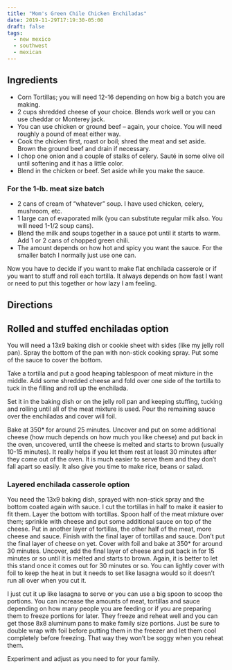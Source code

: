 ```yaml
---
title: "Mom's Green Chile Chicken Enchiladas"
date: 2019-11-29T17:19:30-05:00
draft: false
tags:
  - new mexico
  - southwest
  - mexican
---
```


## Ingredients

- Corn Tortillas; you will need 12-16 depending on how big a batch you are making.
- 2 cups shredded cheese of your choice. Blends work well or you can use cheddar or Monterey jack.
- You can use chicken or ground beef – again, your choice. You will need roughly a pound of meat either way.
- Cook the chicken first, roast or boil; shred the meat and set aside. Brown the ground beef and drain if necessary.
- I chop one onion and a couple of stalks of celery. Sauté in some olive oil until softening and it has a little color.
- Blend in the chicken or beef. Set aside while you make the sauce.

### For the 1-lb. meat size batch

- 2 cans of cream of “whatever” soup. I have used chicken, celery, mushroom, etc.
- 1 large can of evaporated milk (you can substitute regular milk also. You will need 1-1/2 soup cans).
- Blend the milk and soups together in a sauce pot until it starts to warm. Add 1 or 2 cans of chopped green chili.
- The amount depends on how hot and spicy you want the sauce. For the smaller batch I normally just use one can.

Now you have to decide if you want to make flat enchilada casserole or if you want to stuff and roll each tortilla.
It always depends on how fast I want or need to put this together or how lazy I am feeling.

## Directions

## Rolled and stuffed enchiladas option

You will need a 13x9 baking dish or cookie sheet with sides (like my jelly roll pan). Spray the bottom of the pan with non-stick cooking spray. Put some of the sauce to cover the bottom.

Take a tortilla and put a good heaping tablespoon of meat mixture in the middle. Add some shredded cheese and fold over one side of the tortilla to tuck in the filling and roll up the enchilada.

Set it in the baking dish or on the jelly roll pan and keeping stuffing, tucking and rolling until all of the meat mixture is used. Pour the remaining sauce over the enchiladas and cover will foil.

Bake at 350\* for around 25 minutes. Uncover and put on some additional cheese (how much depends on how much you like cheese) and put back in the oven, uncovered, until the cheese is melted and starts to brown (usually 10-15 minutes). It really helps if you let them rest at least 30 minutes after they come out of the oven. It is much easier to serve them and they don’t fall apart so easily. It also give you time to make rice, beans or salad.

### Layered enchilada casserole option

You need the 13x9 baking dish, sprayed with non-stick spray and the bottom coated again with sauce. I cut the tortillas in half to make it easier to fit them. Layer the bottom with tortillas. Spoon half of the meat mixture over them; sprinkle with cheese and put some additional sauce on top of the cheese. Put in another layer of tortillas, the other half of the meat, more cheese and sauce. Finish with the final layer of tortillas and sauce. Don’t put the final layer of cheese on yet. Cover with foil and bake at 350\* for around 30 minutes. Uncover, add the final layer of cheese and put back in for 15 minutes or so until it is melted and starts to brown. Again, it is better to let this stand once it comes out for 30 minutes or so. You can lightly cover with foil to keep the heat in but it needs to set like lasagna would so it doesn’t run all over when you cut it.

I just cut it up like lasagna to serve or you can use a big spoon to scoop the portions. You can increase the amounts of meat, tortillas and sauce depending on how many people you are feeding or if you are preparing them to freeze portions for later. They freeze and reheat well and you can get those 8x8 aluminum pans to make family size portions. Just be sure to double wrap with foil before putting them in the freezer and let them cool completely before freezing. That way they won’t be soggy when you reheat them.

Experiment and adjust as you need to for your family.
